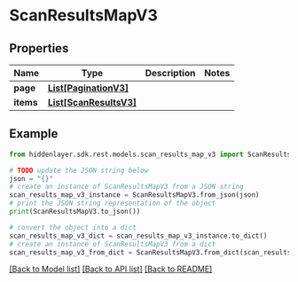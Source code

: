 # ScanResultsMapV3


## Properties

Name | Type | Description | Notes
------------ | ------------- | ------------- | -------------
**page** | [**List[PaginationV3]**](PaginationV3.md) |  | 
**items** | [**List[ScanResultsV3]**](ScanResultsV3.md) |  | 

## Example

```python
from hiddenlayer.sdk.rest.models.scan_results_map_v3 import ScanResultsMapV3

# TODO update the JSON string below
json = "{}"
# create an instance of ScanResultsMapV3 from a JSON string
scan_results_map_v3_instance = ScanResultsMapV3.from_json(json)
# print the JSON string representation of the object
print(ScanResultsMapV3.to_json())

# convert the object into a dict
scan_results_map_v3_dict = scan_results_map_v3_instance.to_dict()
# create an instance of ScanResultsMapV3 from a dict
scan_results_map_v3_from_dict = ScanResultsMapV3.from_dict(scan_results_map_v3_dict)
```
[[Back to Model list]](../README.md#documentation-for-models) [[Back to API list]](../README.md#documentation-for-api-endpoints) [[Back to README]](../README.md)


